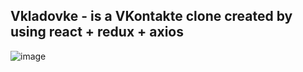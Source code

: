 

## Vkladovke - is a VKontakte clone created by using react + redux + axios




![image](https://user-images.githubusercontent.com/45328544/121179045-438ae300-c870-11eb-97e6-3d325dc7b564.png)
